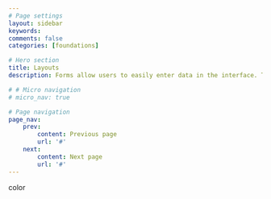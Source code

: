 ```yaml
---
# Page settings
layout: sidebar
keywords:
comments: false
categories: [foundations]

# Hero section
title: Layouts
description: Forms allow users to easily enter data in the interface. This may allow them to use a service, configure options or make a transaction.

# # Micro navigation
# micro_nav: true

# Page navigation
page_nav:
    prev:
        content: Previous page
        url: '#'
    next:
        content: Next page
        url: '#'
---
```


color
